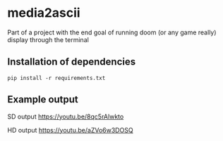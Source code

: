 # media2ascii
Part of a project with the end goal of running doom (or any game really) display through the terminal

## Installation of dependencies
`pip install -r requirements.txt`

## Example output

SD output
https://youtu.be/8qc5rAlwkto

HD output
https://youtu.be/aZVo6w3DOSQ
